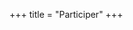 +++
title = "Participer"
+++

[//]: # ({{< sectiontitle >}}Konference{{< /sectiontitle>}})

[//]: # ()
[//]: # ({{< youtube fv689YaplMo >}})